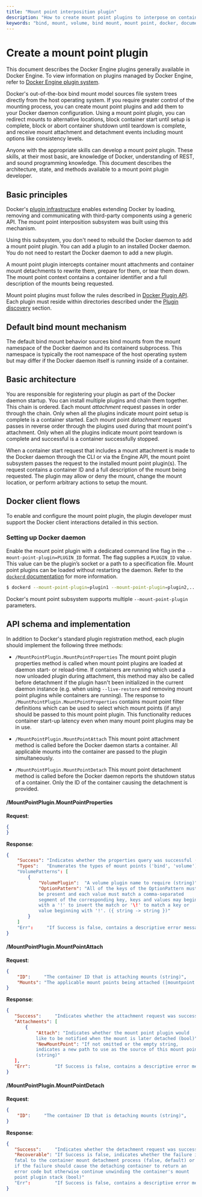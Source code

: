 ```yaml
---
title: "Mount point interposition plugin"
description: "How to create mount point plugins to interpose on container mount point attachments and detachments."
keywords: "bind, mount, volume, bind mount, mount point, docker, documentation, plugin, extend"
---
```


<!-- This file is maintained within the docker/docker Github
     repository at https://github.com/docker/docker/. Make all
     pull requests against that repo. If you see this file in
     another repository, consider it read-only there, as it will
     periodically be overwritten by the definitive file. Pull
     requests which include edits to this file in other repositories
     will be rejected.
-->

# Create a mount point plugin

This document describes the Docker Engine plugins generally available in
Docker Engine. To view information on plugins managed by Docker Engine,
refer to [Docker Engine plugin system](index.md).

Docker's out-of-the-box bind mount model sources file system trees
directly from the host operating system. If you require greater control
of the mounting process, you can create mount point plugins and add them
to your Docker daemon configuration. Using a mount point plugin, you can
redirect mounts to alternative locations, block container start until
setup is complete, block or abort container shutdown until teardown is
complete, and receive mount attachment and detachment events including
mount options like consistency levels.

Anyone with the appropriate skills can develop a mount point
plugin. These skills, at their most basic, are knowledge of Docker,
understanding of REST, and sound programming knowledge. This document
describes the architecture, state, and methods available to a mount point
plugin developer.

## Basic principles

Docker's [plugin infrastructure](plugin_api.md) enables extending Docker
by loading, removing and communicating with third-party components using
a generic API. The mount point interposition subsystem was built using
this mechanism.

Using this subsystem, you don't need to rebuild the Docker daemon to add
a mount point plugin.  You can add a plugin to an installed Docker
daemon. You do not need to restart the Docker daemon to add a new plugin.

A mount point plugin intercepts container mount attachments and
container mount detachments to rewrite them, prepare for them, or tear
them down. The mount point context contains a container identifier and a
full description of the mounts being requested.

Mount point plugins must follow the rules described in [Docker Plugin
API](plugin_api.md).  Each plugin must reside within directories
described under the [Plugin discovery](plugin_api.md#plugin-discovery)
section.

## Default bind mount mechanism

The default bind mount behavior sources bind mounts from the mount
namespace of the Docker daemon and its containerd subprocess. This
namespace is typically the root namespace of the host operating system
but may differ if the Docker daemon itself is running inside of a
container.

## Basic architecture

You are responsible for registering your plugin as part of the Docker
daemon startup. You can install multiple plugins and chain them
together. This chain is ordered. Each mount *attachment* request passes
in order through the chain.  Only when all the plugins indicate mount
point setup is complete is a container started. Each mount point
*detachment* request passes in reverse order through the plugins used
during that mount point's attachment. Only when all the plugins indicate
mount point teardown is complete and successful is a container
successfully stopped.

When a container start request that includes a mount attachment is made
to the Docker daemon through the CLI or via the Engine API, the mount
point subsystem passes the request to the installed mount point
plugin(s). The request contains a container ID and a full description of
the mount being requested. The plugin may allow or deny the mount,
change the mount location, or perform arbitrary actions to setup the
mount.

<!-- TODO flow diagrams? -->

## Docker client flows

To enable and configure the mount point plugin, the plugin developer must
support the Docker client interactions detailed in this section.

### Setting up Docker daemon

Enable the mount point plugin with a dedicated command line flag in the
`--mount-point-plugin=PLUGIN_ID` format. The flag supplies a `PLUGIN_ID`
value. This value can be the plugin’s socket or a path to a specification file.
Mount point plugins can be loaded without restarting the daemon. Refer
to the [`dockerd` documentation](../reference/commandline/dockerd.md#configuration-reloading) for more information.

```bash
$ dockerd --mount-point-plugin=plugin1 --mount-point-plugin=plugin2,...
```

Docker's mount point subsystem supports multiple `--mount-point-plugin` parameters.

<!-- TODO request/response examples? -->

## API schema and implementation

In addition to Docker's standard plugin registration method, each plugin
should implement the following three methods:

* `/MountPointPlugin.MountPointProperties` The mount point plugin
  properties method is called when mount point plugins are loaded at
  daemon start- or reload-time. If containers are running which used a
  now unloaded plugin during attachment, this method may also be called
  before detachment if the plugin hasn't been initialized in the current
  daemon instance (e.g. when using `--live-restore` and removing mount
  point plugins while containers are running). The response to
  `/MountPointPlugin.MountPointProperties` contains mount point filter
  definitions which can be used to select which mount points (if any)
  should be passed to this mount point plugin. This functionality
  reduces container start-up latency even when many mount point plugins
  may be in use.

* `/MountPointPlugin.MountPointAttach` This mount point attachment method
  is called before the Docker daemon starts a container. All applicable
  mounts into the container are passed to the plugin simultaneously.

* `/MountPointPlugin.MountPointDetach` This mount point detachment method
  is called before the Docker daemon reports the shutdown status of a
  container. Only the ID of the container causing the detachment is provided.

#### /MountPointPlugin.MountPointProperties

**Request**:

```json
{
}
```

**Response**:

```json
{
    "Success": "Indicates whether the properties query was successful (bool)",
    "Types":   "Enumerates the types of mount points ('bind', 'volume') this mount point plugin interposes ({ string -> bool })"
    "VolumePatterns": [
        {
            "VolumePlugin":  "A volume plugin name to require (string)",
            "OptionPattern": "All of the keys of the OptionPattern must
            be present and each value must match a comma-separated
            segment of the corresponding key, keys and values may begin
            with a '!' to invert the match or '\!' to match a key or
            value beginning with '!'. ({ string -> string })"
        }
    ]
    "Err":     "If Success is false, contains a descriptive error message (string)"
}
```

#### /MountPointPlugin.MountPointAttach

**Request**:

```json
{
    "ID":     "The container ID that is attaching mounts (string)",
    "Mounts": "The applicable mount points being attached ([mountpoint.MountPoint])"
}
```

**Response**:

```json
{
   "Success":     "Indicates whether the attachment request was successful (bool)",
   "Attachments": [
       {
           "Attach": "Indicates whether the mount point plugin would
           like to be notified when the mount is later detached (bool)",
           "NewMountPoint": "If not omitted or the empty string,
           indicates a new path to use as the source of this mount point
           (string)"
   ],
   "Err":         "If Success is false, contains a descriptive error message (string)"
}
```

#### /MountPointPlugin.MountPointDetach

**Request**:

```json
{
    "ID":     "The container ID that is detaching mounts (string)",
}
```

**Response**:

```json
{
   "Success":     "Indicates whether the detachment request was successful (bool)",
   "Recoverable": "If Success is false, indicates whether the failure is
   fatal to the container mount detachment process (false, default) or
   if the failure should cause the detaching container to return an
   error code but otherwise continue unwinding the container's mount
   point plugin stack (bool)"
   "Err":         "If Success is false, contains a descriptive error message (string)"
}
```
